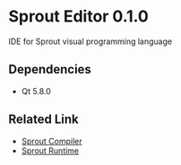 # Sprout Editor 0.1.0
IDE for Sprout visual programming language

## Dependencies
- Qt 5.8.0

## Related Link
- [Sprout Compiler](https://github.com/krre/sprout-compiler)
- [Sprout Runtime](https://github.com/krre/sprout-runtime)
